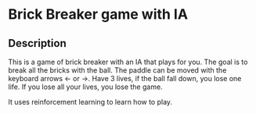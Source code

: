 # Brick Breaker game with IA

## Description
This is a game of brick breaker with an IA that plays for you.
The goal is to break all the bricks with the ball.
The paddle can be moved with the keyboard arrows <- or ->.
Have 3 lives, if the ball fall down, you lose one life.
If you lose all your lives, you lose the game.

It uses reinforcement learning to learn how to play. 

